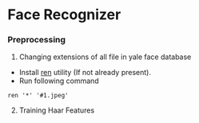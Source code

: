 # Face Recognizer

### Preprocessing

1. Changing extensions of all file in yale face database
  * Install [ren](https://en.wikipedia.org/wiki/Ren_(command)) utility (If not already present).
  * Run following command
  ```
ren '*' '#1.jpeg'
  ```  

2. Training Haar Features
